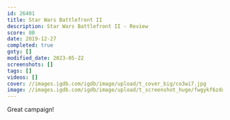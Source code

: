 ```yaml
---
id: 26401
title: Star Wars Battlefront II
description: Star Wars Battlefront II - Review
score: 80
date: 2019-12-27
completed: true
goty: []
modified_date: 2023-05-22
screenshots: []
tags: []
videos: []
cover: //images.igdb.com/igdb/image/upload/t_cover_big/co3wi7.jpg
image: //images.igdb.com/igdb/image/upload/t_screenshot_huge/fwgykf6zduu6xtoyh4ap.jpg
---
```

Great campaign! 